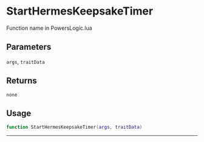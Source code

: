 # StartHermesKeepsakeTimer
Function name in PowersLogic.lua
## Parameters
`args`, `traitData`
## Returns
`none`
## Usage
```lua
function StartHermesKeepsakeTimer(args, traitData)
```
---
